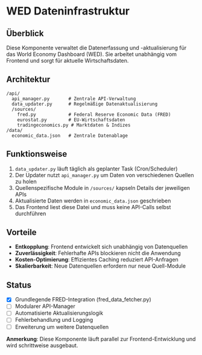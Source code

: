 # WED Dateninfrastruktur

## Überblick
Diese Komponente verwaltet die Datenerfassung und -aktualisierung für das World Economy Dashboard (WED). Sie arbeitet unabhängig vom Frontend und sorgt für aktuelle Wirtschaftsdaten.

## Architektur

```
/api/
  api_manager.py       # Zentrale API-Verwaltung
  data_updater.py      # Regelmäßige Datenaktualisierung
  /sources/
    fred.py            # Federal Reserve Economic Data (FRED)
    eurostat.py        # EU-Wirtschaftsdaten
    tradingeconomics.py # Marktdaten & Indizes
/data/
  economic_data.json   # Zentrale Datenablage
```

## Funktionsweise
1. `data_updater.py` läuft täglich als geplanter Task (Cron/Scheduler)
2. Der Updater nutzt `api_manager.py` um Daten von verschiedenen Quellen zu holen
3. Quellenspezifische Module in `/sources/` kapseln Details der jeweiligen APIs
4. Aktualisierte Daten werden in `economic_data.json` geschrieben
5. Das Frontend liest diese Datei und muss keine API-Calls selbst durchführen

## Vorteile
- **Entkopplung**: Frontend entwickelt sich unabhängig von Datenquellen
- **Zuverlässigkeit**: Fehlerhafte APIs blockieren nicht die Anwendung
- **Kosten-Optimierung**: Effizientes Caching reduziert API-Anfragen
- **Skalierbarkeit**: Neue Datenquellen erfordern nur neue Quell-Module

## Status
- [x] Grundlegende FRED-Integration (fred_data_fetcher.py)
- [ ] Modularer API-Manager
- [ ] Automatisierte Aktualisierungslogik
- [ ] Fehlerbehandlung und Logging
- [ ] Erweiterung um weitere Datenquellen

**Anmerkung**: Diese Komponente läuft parallel zur Frontend-Entwicklung und wird schrittweise ausgebaut.